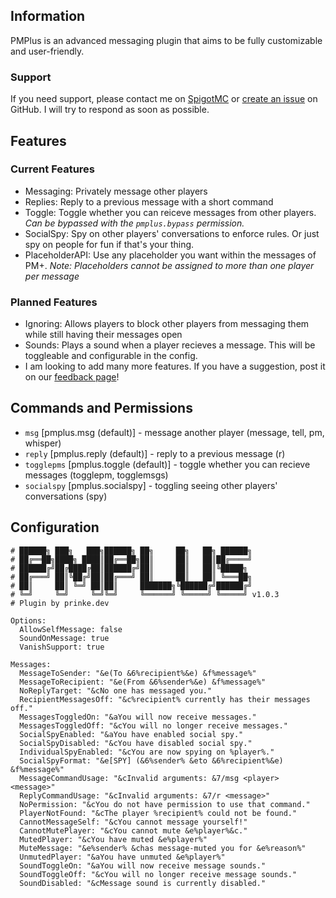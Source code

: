 ## Information
PMPlus is an advanced messaging plugin that aims to be fully customizable and user-friendly.
### Support
If you need support, please contact me on [SpigotMC](https://www.spigotmc.org/members/prinke.333972/) or [create an issue](https://github.com/prinkee/PMPlus/issues/new) on GitHub. I will try to respond as soon as possible.

## Features
### Current Features
- Messaging: Privately message other players
- Replies: Reply to a previous message with a short command
- Toggle: Toggle whether you can reiceve messages from other players. _Can be bypassed with the `pmplus.bypass` permission._
- SocialSpy: Spy on other players' conversations to enforce rules. Or just spy on people for fun if that's your thing.
- PlaceholderAPI: Use any placeholder you want within the messages of PM+. _Note: Placeholders cannot be assigned to more than one player per message_

### Planned Features
- Ignoring: Allows players to block other players from messaging them while still having their messages open
- Sounds: Plays a sound when a player recieves a message. This will be toggleable and configurable in the config.
- I am looking to add many more features. If you have a suggestion, post it on our [feedback page](https://feedback.crowned.dev)!

## Commands and Permissions
- `msg` [pmplus.msg (default)] - message another player (message, tell, pm, whisper)
- `reply` [pmplus.reply (default)] - reply to a previous message (r)
- `togglepms` [pmplus.toggle (default)] - toggle whether you can recieve messages (togglepm, togglemsgs)
- `socialspy` [pmplus.socialspy] - toggling seeing other players' conversations (spy)

## Configuration
```
# ██████╗ ███╗   ███╗██████╗ ██╗     ██╗   ██╗ ██████╗
# ██╔══██╗████╗ ████║██╔══██╗██║     ██║   ██║██╔════╝
# ██████╔╝██╔████╔██║██████╔╝██║     ██║   ██║╚█████╗
# ██╔═══╝ ██║╚██╔╝██║██╔═══╝ ██║     ██║   ██║ ╚═══██╗
# ██║     ██║ ╚═╝ ██║██║     ███████╗╚██████╔╝██████╔╝
# ╚═╝     ╚═╝     ╚═╝╚═╝     ╚══════╝ ╚═════╝ ╚═════╝ v1.0.3
# Plugin by prinke.dev

Options:
  AllowSelfMessage: false
  SoundOnMessage: true
  VanishSupport: true

Messages:
  MessageToSender: "&e(To &6%recipient%&e) &f%message%"
  MessageToRecipient: "&e(From &6%sender%&e) &f%message%"
  NoReplyTarget: "&cNo one has messaged you."
  RecipientMessagesOff: "&c%recipient% currently has their messages off."
  MessagesToggledOn: "&aYou will now receive messages."
  MessagesToggledOff: "&cYou will no longer receive messages."
  SocialSpyEnabled: "&aYou have enabled social spy."
  SocialSpyDisabled: "&cYou have disabled social spy."
  IndividualSpyEnabled: "&cYou are now spying on %player%."
  SocialSpyFormat: "&e[SPY] (&6%sender% &eto &6%recipient%&e) &f%message%"
  MessageCommandUsage: "&cInvalid arguments: &7/msg <player> <message>"
  ReplyCommandUsage: "&cInvalid arguments: &7/r <message>"
  NoPermission: "&cYou do not have permission to use that command."
  PlayerNotFound: "&cThe player %recipient% could not be found."
  CannotMessageSelf: "&cYou cannot message yourself!"
  CannotMutePlayer: "&cYou cannot mute &e%player%&c."
  MutedPlayer: "&cYou have muted &e%player%"
  MuteMessage: "&e%sender% &chas message-muted you for &e%reason%"
  UnmutedPlayer: "&aYou have unmuted &e%player%"
  SoundToggleOn: "&aYou will now receive message sounds."
  SoundToggleOff: "&cYou will no longer receive message sounds."
  SoundDisabled: "&cMessage sound is currently disabled."
  ```
